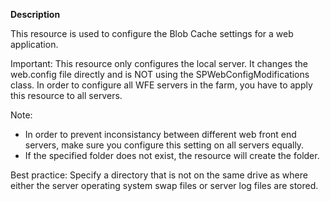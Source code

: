 **Description**

This resource is used to configure the Blob Cache settings for a web application.

Important:
This resource only configures the local server. It changes the web.config file directly 
and is NOT using the SPWebConfigModifications class. In order to configure all WFE servers 
in the farm, you have to apply this resource to all servers.

Note:
- In order to prevent inconsistancy between different web front end servers, make sure you 
configure this setting on all servers equally.
- If the specified folder does not exist, the resource will create the folder.

Best practice:
Specify a directory that is not on the same drive as where either the server operating system 
swap files or server log files are stored.
